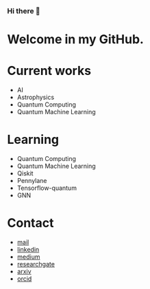 ### Hi there 👋

Welcome in my GitHub. 
=====

Current works
=====
- AI
- Astrophysics 
- Quantum Computing
- Quantum Machine Learning

Learning
=====
- Quantum Computing
- Quantum Machine Learning
- Qiskit
- Pennylane
- Tensorflow-quantum
- GNN

Contact
=====

- [mail](pere.christophe1@gmail.com)
- [linkedin](linkedin.com/in/phdchristophepere)
- [medium](pere-christophe.medium.com)
- [researchgate](researchgate.net/profile/Christophe-Pere-2) 
- [arxiv](https://arxiv.org/search/?searchtype=author&query=Pere%2C+C) 
- [orcid](https://orcid.org/0000-0002-8902-787X) 
